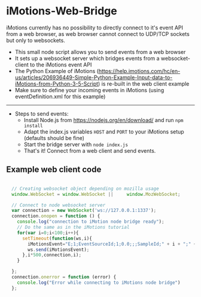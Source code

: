# iMotions-Web-Bridge

iMotions currently has no possibility to directly connect to it's event API from a web browser, as web browser cannot connect to UDP/TCP sockets but only to websockets.

- This small node script allows you to send events from a web browser
- It sets up a websocket server which bridges events from a websocket-client to the iMotions event API
- The Python Example of iMotions (https://help.imotions.com/hc/en-us/articles/206936449-Simple-Python-Example-Input-data-to-iMotions-from-Python-3-5-Script) is re-built in the web client example
- Make sure to define your incoming events in iMotions (using eventDefinition.xml for this example)


---

- Steps to send events:
	- Install Node.js from https://nodejs.org/en/download/ and run `npm install`
	- Adapt the index.js variables `HOST` and `PORT` to your iMotions setup (defaults should be fine)
	- Start the bridge server with `node index.js`
	- That's it! Connect from a web client and send events.

## Example web client code

```javascript

  // Creating websocket object depending on mozilla usage
  window.WebSocket = window.WebSocket || 	 window.MozWebSocket;

  // Connect to node websocket server
  var connection = new WebSocket('ws://127.0.0.1:1337');
  connection.onopen = function () {
    console.log("connection to iMotion node bridge ready");
    // Do the same as in the iMotions tutorial
    for(var i=0;i<100;i++){
      setTimeout(function(ws,i){
        iMotionsEvent="E;1;EventSourceId;1;0.0;;;SampleId;" + i + ";" + i/10 + "\r\n"
        ws.send(iMotionsEvent);
      },i*500,connection,i);
    }

  };
  connection.onerror = function (error) {
    console.log("Error while connecting to iMotions node bridge")
  };

```
